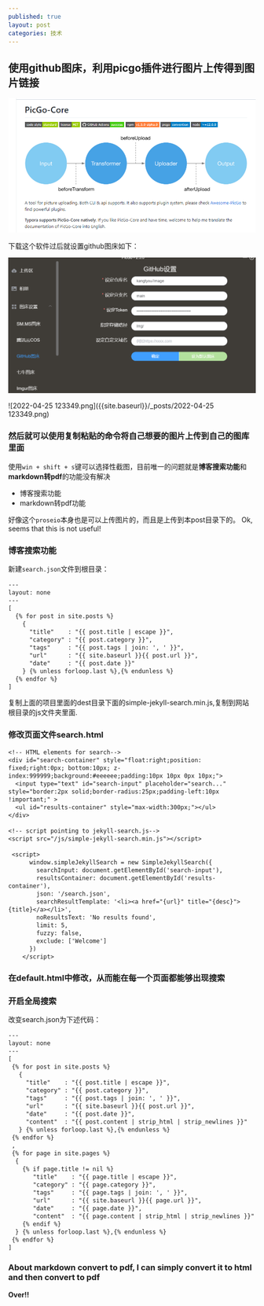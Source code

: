 ```yaml
---
published: true
layout: post
categories: 技术
---
```

## 使用github图床，利用picgo插件进行图片上传得到图片链接

![](https://raw.githubusercontent.com/kangtyou/Image/main/img/20220702155313.png)

下载这个软件过后就设置github图床如下：

![](https://raw.githubusercontent.com/kangtyou/Image/main/img/20220702155625.png)

![2022-04-25 123349.png]({{site.baseurl}}/_posts/2022-04-25 123349.png)


### 然后就可以使用复制粘贴的命令将自己想要的图片上传到自己的图库里面

使用`win + shift + s`键可以选择性截图，目前唯一的问题就是**博客搜索功能**和**markdown转pdf**的功能没有解决

- 博客搜索功能
- markdown转pdf功能


好像这个`proseio`本身也是可以上传图片的，而且是上传到本post目录下的。 Ok, seems that this is not useful!


### 博客搜索功能

新建`search.json`文件到根目录：
```
---
layout: none
---
[
  {% for post in site.posts %}
    {
      "title"    : "{{ post.title | escape }}",
      "category" : "{{ post.category }}",
      "tags"     : "{{ post.tags | join: ', ' }}",
      "url"      : "{{ site.baseurl }}{{ post.url }}",
      "date"     : "{{ post.date }}"
    } {% unless forloop.last %},{% endunless %}
  {% endfor %}
]
```
复制上面的项目里面的dest目录下面的simple-jekyll-search.min.js,复制到网站根目录的js文件夹里面.

### 修改页面文件search.html

```
<!-- HTML elements for search-->
<div id="search-container" style="float:right;position: fixed;right:0px; bottom:10px; z-index:999999;background:#eeeeee;padding:10px 10px 0px 10px;">
  <input type="text" id="search-input" placeholder="search..." style="border:2px solid;border-radius:25px;padding-left:10px !important;" >
  <ul id="results-container" style="max-width:300px;"></ul>
</div>

<!-- script pointing to jekyll-search.js-->
<script src="/js/simple-jekyll-search.min.js"></script>

 <script>
      window.simpleJekyllSearch = new SimpleJekyllSearch({
        searchInput: document.getElementById('search-input'),
        resultsContainer: document.getElementById('results-container'),
        json: '/search.json',
        searchResultTemplate: '<li><a href="{url}" title="{desc}">{title}</a></li>',
        noResultsText: 'No results found',
        limit: 5,
        fuzzy: false,
        exclude: ['Welcome']
      })
    </script>
 ```
 
 ### 在default.html中修改，从而能在每一个页面都能够出现搜索
 
 
 ### 开启全局搜索
 
 改变search.json为下述代码：
 
 ```
 ---
layout: none
---
[
  {% for post in site.posts %}
    {
      "title"    : "{{ post.title | escape }}",
      "category" : "{{ post.category }}",
      "tags"     : "{{ post.tags | join: ', ' }}",
      "url"      : "{{ site.baseurl }}{{ post.url }}",
      "date"     : "{{ post.date }}",
      "content"  : "{{ post.content | strip_html | strip_newlines }}"
    } {% unless forloop.last %},{% endunless %}
  {% endfor %}
  ,
  {% for page in site.pages %}
   {
     {% if page.title != nil %}
        "title"    : "{{ page.title | escape }}",
        "category" : "{{ page.category }}",
        "tags"     : "{{ page.tags | join: ', ' }}",
        "url"      : "{{ site.baseurl }}{{ page.url }}",
        "date"     : "{{ page.date }}",
        "content"  : "{{ page.content | strip_html | strip_newlines }}"
     {% endif %}
   } {% unless forloop.last %},{% endunless %}
  {% endfor %}
]
```

### About markdown convert to pdf, I can simply convert it to html and then convert to pdf

**Over!!**

 
